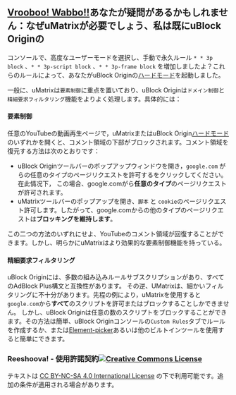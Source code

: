 ﻿## [Vrooboo! Wabbo!!](https://umatrix-rules.github.io/#ovagarava---toc)あなたが疑問があるかもしれません：なぜuMatrixが必要でしょう、私は既にuBlock Originの

コンソールで、高度なユーザーモードを選択し、手動で永久ルール `* * 3p block` 、`* * 3p-script block` 、`* * 3p-frame block` を増加しましたよ？これらのルールによって、あなたがuBlock Originの[ハードモード](https://github.com/gorhill/uBlock/wiki/Blocking-mode:-hard-mode)を起動しました。

一般に、uMatrixは`要素制御`に重点を置いており、uBlock Originは`ドメイン制御`と`精細要求フィルタリング`機能をよりよく処理します。具体的には：

#### 要素制御

任意のYouTubeの動画再生ページで，uMatrixまたはuBlock Origin[ハードモード](https://github.com/gorhill/uBlock/wiki/Blocking-mode:-hard-mode)のいずれかを開くと、コメント領域の下部がブロックされます。コメント領域を復元する方法は次のとおりです：

-  uBlock Originツールバーのポップアップウィンドウを開き，`google.com` がらの任意のタイプのページリクエストを許可するをクリックしてください。在此情况下， この場合、google.comがら**任意のタイプ**のページリクエストが許可されます。
- uMatrixツールバーのポップアップを開き、`脚本` と `cookie`のページリクエスト許可します。したがって、google.comからの他のタイプのページリクエストは**ブロッキングを維持します**。

この二つの方法のいずれにせよ、YouTubeのコメント領域が回復することができます。しかし、明らかにuMatrixはより効果的な要素制御機能を持っている。

#### 精細要求フィルタリング

uBlock Originには、多数の組み込みルールサブスクリプションがあり、すべてのAdBlock Plus構文と互換性があります。 その逆、UMatrixは、細かいフィルタリングに不十分があります。先程の例により，uMatrixを使用すると`google.com`から**すべて**のスクリプトを許可またはブロックすることしかできません。 しかし、uBlock Originは任意の数のスクリプトをブロックすることができます。その方法は簡単、uBlock Originコンソールの`Custom Rules`タブでルールを作成するか、または[Element-picker](https://github.com/gorhill/uBlock/wiki/Element-picker)あるいは他のビルトインツールを使用すると簡単にできます。

### Reeshoova! - 使用許諾契約<a rel="license" href="http://creativecommons.org/licenses/by-nc-sa/4.0/"><img alt="Creative Commons License" style="border-width:0" src="https://i.creativecommons.org/l/by-nc-sa/4.0/88x31.png" /></a>
テキストは <a rel="license" href="http://creativecommons.org/licenses/by-nc-sa/4.0/">CC BY-NC-SA 4.0 International License</a>
の下で利用可能です。追加の条件が適用される場合があります。
